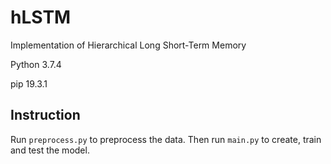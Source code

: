 # hLSTM

Implementation of Hierarchical Long Short-Term Memory

Python 3.7.4

pip 19.3.1

## Instruction

Run `preprocess.py` to preprocess the data. Then run `main.py` to create, train and test the model.
